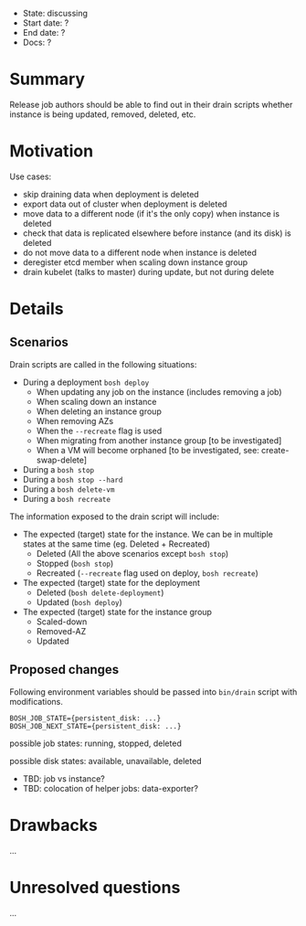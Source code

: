 - State: discussing
- Start date: ?
- End date: ?
- Docs: ?

# Summary

Release job authors should be able to find out in their drain scripts whether instance is being updated, removed, deleted, etc.

# Motivation

Use cases:

- skip draining data when deployment is deleted
- export data out of cluster when deployment is deleted
- move data to a different node (if it's the only copy) when instance is deleted
- check that data is replicated elsewhere before instance (and its disk) is deleted
- do not move data to a different node when instance is deleted
- deregister etcd member when scaling down instance group
- drain kubelet (talks to master) during update, but not during delete

# Details

## Scenarios

Drain scripts are called in the following situations:
- During a deployment `bosh deploy`
  - When updating any job on the instance (includes removing a job)
  - When scaling down an instance
  - When deleting an instance group
  - When removing AZs
  - When the `--recreate` flag is used
  - When migrating from another instance group [to be investigated]
  - When a VM will become orphaned [to be investigated, see: create-swap-delete]
- During a `bosh stop`
- During a `bosh stop --hard`
- During a `bosh delete-vm`
- During a `bosh recreate`

The information exposed to the drain script will include:
- The expected (target) state for the instance. We can be in multiple states at the same time (eg. Deleted + Recreated)
  - Deleted (All the above scenarios except `bosh stop`)
  - Stopped (`bosh stop`)
  - Recreated (`--recreate` flag used on deploy, `bosh recreate`)
- The expected (target) state for the deployment
  - Deleted (`bosh delete-deployment`)
  - Updated (`bosh deploy`)
- The expected (target) state for the instance group
  - Scaled-down
  - Removed-AZ
  - Updated

## Proposed changes

Following environment variables should be passed into `bin/drain` script with modifications.

```
BOSH_JOB_STATE={persistent_disk: ...}
BOSH_JOB_NEXT_STATE={persistent_disk: ...}
```

possible job states: running, stopped, deleted

possible disk states: available, unavailable, deleted

- TBD: job vs instance?
- TBD: colocation of helper jobs: data-exporter?

# Drawbacks

...

# Unresolved questions

...

